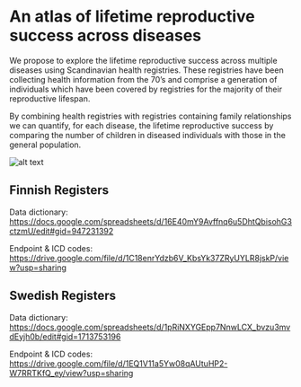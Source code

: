 # An atlas of lifetime reproductive success across diseases
We propose to explore the lifetime reproductive success across multiple diseases using Scandinavian health registries. These registries have been collecting health information from the 70’s and comprise a generation of individuals which have been covered by registries for the majority of their reproductive lifespan.

By combining health registries with registries containing family relationships we can quantify, for each disease, the lifetime reproductive success by comparing the number of children in diseased individuals with those in the general population. 

![alt text](https://github.com/dsgelab/Lifetime-Reproductive-Success/blob/master/Overview_of_Registry_datasets.jpg?raw=true)


## Finnish Registers
Data dictionary: 
https://docs.google.com/spreadsheets/d/16E40mY9Avffnq6u5DhtQbisohG3ctzmU/edit#gid=947231392

Endpoint & ICD codes:
https://drive.google.com/file/d/1C18enrYdzb6V_KbsYk37ZRyUYLR8jskP/view?usp=sharing


## Swedish Registers
Data dictionary: 
https://docs.google.com/spreadsheets/d/1pRiNXYGEpp7NnwLCX_bvzu3mvdEyjh0b/edit#gid=1713753196

Endpoint & ICD codes:
https://drive.google.com/file/d/1EQ1V11a5Yw08qAUtuHP2-W7RRTKfQ_ey/view?usp=sharing








